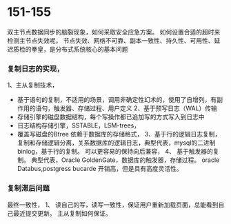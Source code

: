 # 151-155

双主节点数据同步的脑裂现象，如何采取安全应急方案。
如何设置合适的超时来检测主节点失效呢，
节点失效、网络不可靠、副本一致性、持久性、可用性、延迟质检的拳皇，是分布式系统核心的基本问题
### 复制日志的实现，
1、主从复制技术，
   * 基于语句的复制，不适用的场景，调用非确定性幻术的，使用了自增列，有副作用的语句，触发器、存储过程、用户定义
2、基于预写日志（WAL）传输
   * 存储引擎的磁盘数据结构，每个写操作都已追加写的方式写入到日志中
   * 日志结构存储引擎，SSTABLE，LSM-trees，
   * 覆盖写磁盘的Btree
   依赖于数据库的存储格式，
3、基于行的逻辑日志复制，
    复制和存储逻辑分离，关系数据库的逻辑日志，典型代表，mysql的二进制binlog，基于行的复制。
可以更容易的保持向后兼容，
4、 基于触发器的复制。
     典型代表，Oracle GoldenGate，数据库的触发器，存储过程。
     oracle Databus,postgress bucarde
     开销高，但是具有高度灵活性。
### 复制滞后问题
最终一致性，
     1、 读自己的写，读写一致性，保证用户重新加载页面，总能看到自己最近提交更新。
    主从复制如何保证。
     
  
